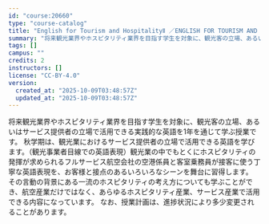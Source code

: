 ```yaml
---
id: "course:20660"
type: "course-catalog"
title: "English for Tourism and HospitalityⅡ ／ENGLISH FOR TOURISM AND HOSPITALITY II"
summary: "将来観光業界やホスピタリティ業界を目指す学生を対象に、観光客の立場、あるいはサービス提供者の立場で活用できる実践的な英語を1年を通じて学ぶ授業です。 秋学期は、観光業におけるサービス提供者の立場で活用できる英語を学びます。（観光事業者目線で…"
tags: []
campus: ""
credits: 2
instructors: []
license: "CC-BY-4.0"
version:
  created_at: "2025-10-09T03:48:57Z"
  updated_at: "2025-10-09T03:48:57Z"
---
```

将来観光業界やホスピタリティ業界を目指す学生を対象に、観光客の立場、あるいはサービス提供者の立場で活用できる実践的な英語を1年を通じて学ぶ授業です。 秋学期は、観光業におけるサービス提供者の立場で活用できる英語を学びます。（観光事業者目線での英語表現）観光業の中でもとくにホスピタリティの発揮が求められるフルサービス航空会社の空港係員と客室乗務員が接客に使う丁寧な英語表現を、お客様と接点のあるいろいろなシーンを舞台に習得します。 その言動の背景にある一流のホスピタリティの考え方についても学ぶことができ、航空産業だけではなく、あらゆるホスピタリティ産業、サービス産業で活用できる内容になっています。 なお、授業計画は、進捗状況により多少変更されることがあります。
